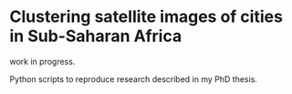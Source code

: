 # Clustering satellite images of cities in Sub-Saharan Africa

work in progress.

Python scripts to reproduce research described in my PhD thesis.
